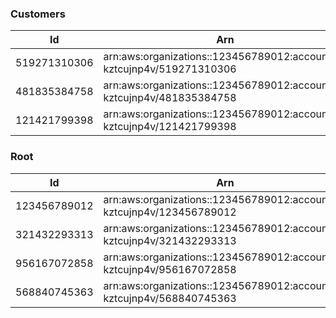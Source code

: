 ### Customers

| Id | Arn | Email | Name | Status | JoinedMethod | JoinedTimestamp |
| --- | --- | --- | --- | --- | --- | --- |
| 519271310306 | arn:aws:organizations::123456789012:account/o-kztcujnp4v/519271310306 | account+customer1@example.com | customer1 | ACTIVE | CREATED | 2022-05-20 09:29:26.043531+00:00 |
| 481835384758 | arn:aws:organizations::123456789012:account/o-kztcujnp4v/481835384758 | account+customer2@example.com | customer2 | ACTIVE | CREATED | 2022-05-20 09:29:26.047826+00:00 |
| 121421799398 | arn:aws:organizations::123456789012:account/o-kztcujnp4v/121421799398 | account+customer3@example.com | customer3 | ACTIVE | CREATED | 2022-05-20 09:29:26.050721+00:00 |

### Root

| Id | Arn | Email | Name | Status | JoinedMethod | JoinedTimestamp |
| --- | --- | --- | --- | --- | --- | --- |
| 123456789012 | arn:aws:organizations::123456789012:account/o-kztcujnp4v/123456789012 | master@example.com | master | ACTIVE | CREATED | 2022-05-20 09:29:26.028908+00:00 |
| 321432293313 | arn:aws:organizations::123456789012:account/o-kztcujnp4v/321432293313 | account+audit@example.com | cloudtrail | ACTIVE | CREATED | 2022-05-20 09:29:26.035425+00:00 |
| 956167072858 | arn:aws:organizations::123456789012:account/o-kztcujnp4v/956167072858 | account+cloudwatch@example.com | cloudwatch | ACTIVE | CREATED | 2022-05-20 09:29:26.037498+00:00 |
| 568840745363 | arn:aws:organizations::123456789012:account/o-kztcujnp4v/568840745363 | account+resources@example.com | resources | ACTIVE | CREATED | 2022-05-20 09:29:26.039073+00:00 |
